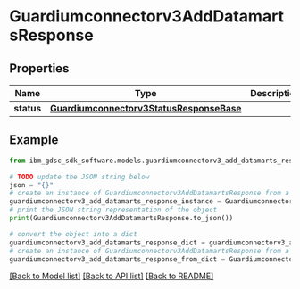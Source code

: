 # Guardiumconnectorv3AddDatamartsResponse


## Properties

Name | Type | Description | Notes
------------ | ------------- | ------------- | -------------
**status** | [**Guardiumconnectorv3StatusResponseBase**](Guardiumconnectorv3StatusResponseBase.md) |  | [optional] 

## Example

```python
from ibm_gdsc_sdk_software.models.guardiumconnectorv3_add_datamarts_response import Guardiumconnectorv3AddDatamartsResponse

# TODO update the JSON string below
json = "{}"
# create an instance of Guardiumconnectorv3AddDatamartsResponse from a JSON string
guardiumconnectorv3_add_datamarts_response_instance = Guardiumconnectorv3AddDatamartsResponse.from_json(json)
# print the JSON string representation of the object
print(Guardiumconnectorv3AddDatamartsResponse.to_json())

# convert the object into a dict
guardiumconnectorv3_add_datamarts_response_dict = guardiumconnectorv3_add_datamarts_response_instance.to_dict()
# create an instance of Guardiumconnectorv3AddDatamartsResponse from a dict
guardiumconnectorv3_add_datamarts_response_from_dict = Guardiumconnectorv3AddDatamartsResponse.from_dict(guardiumconnectorv3_add_datamarts_response_dict)
```
[[Back to Model list]](../README.md#documentation-for-models) [[Back to API list]](../README.md#documentation-for-api-endpoints) [[Back to README]](../README.md)


